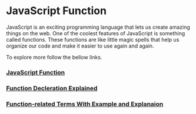 # JavaScript Function
JavaScript is an exciting programming language that lets us create amazing things on the web. One of the coolest features of JavaScript is something called functions. These functions are like little magic spells that help us organize our code and make it easier to use again and again. 

To explore more follow the bellow links.

### [JavaScript Function](function.md)
### [Function Decleration Explained](function_decleration.md)
### [Function-related Terms With Example and Explanaion](function-terms.md)